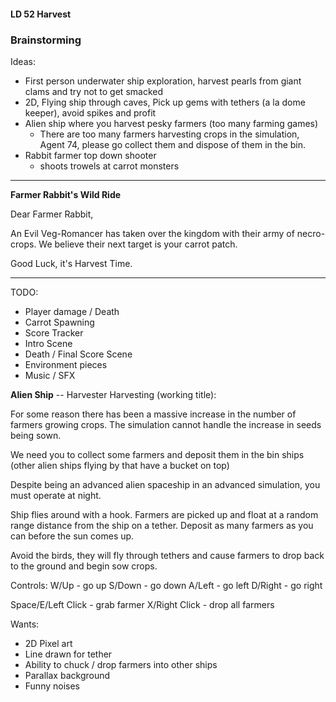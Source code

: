 #### LD 52 Harvest

### Brainstorming


Ideas:

- First person underwater ship exploration, harvest pearls from giant clams and try not to get smacked
- 2D, Flying ship through caves, Pick up gems with tethers (a la dome keeper), avoid spikes and profit
- Alien ship where you harvest pesky farmers (too many farming games)
  - There are too many farmers harvesting crops in the simulation, Agent 74, please go collect them and dispose of them in the bin.
- Rabbit farmer top down shooter
  - shoots trowels at carrot monsters
  
  
---

**Farmer Rabbit's Wild Ride**

Dear Farmer Rabbit,

An Evil Veg-Romancer has taken over the kingdom with their army of necro-crops. We believe their next target is your
carrot patch. 

Good Luck, it's Harvest Time.

---

TODO:

- Player damage / Death
- Carrot Spawning
- Score Tracker
- Intro Scene
- Death / Final Score Scene
- Environment pieces
- Music / SFX



**Alien Ship** -- Harvester Harvesting (working title):

For some reason there has been a massive increase in the number of farmers growing crops. The simulation cannot
handle the increase in seeds being sown.

We need you to collect some farmers and deposit them in the bin ships (other alien ships flying by that have a bucket on top)

Despite being an advanced alien spaceship in an advanced simulation, you must operate at night.

Ship flies around with a hook. Farmers are picked up and float at a random range distance from the ship on a tether.
Deposit as many farmers as you can before the sun comes up.

Avoid the birds, they will fly through tethers and cause farmers to drop back to the ground and begin sow crops.

Controls:
W/Up - go up
S/Down - go down
A/Left - go left
D/Right - go right

Space/E/Left Click - grab farmer
X/Right Click - drop all farmers


Wants:

- 2D Pixel art
- Line drawn for tether
- Ability to chuck / drop farmers into other ships
- Parallax background
- Funny noises
